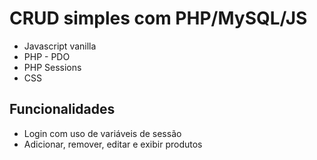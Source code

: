 # CRUD simples com PHP/MySQL/JS

- Javascript vanilla
- PHP - PDO
- PHP Sessions
- CSS

## Funcionalidades
- Login com uso de variáveis de sessão
- Adicionar, remover, editar e exibir produtos

